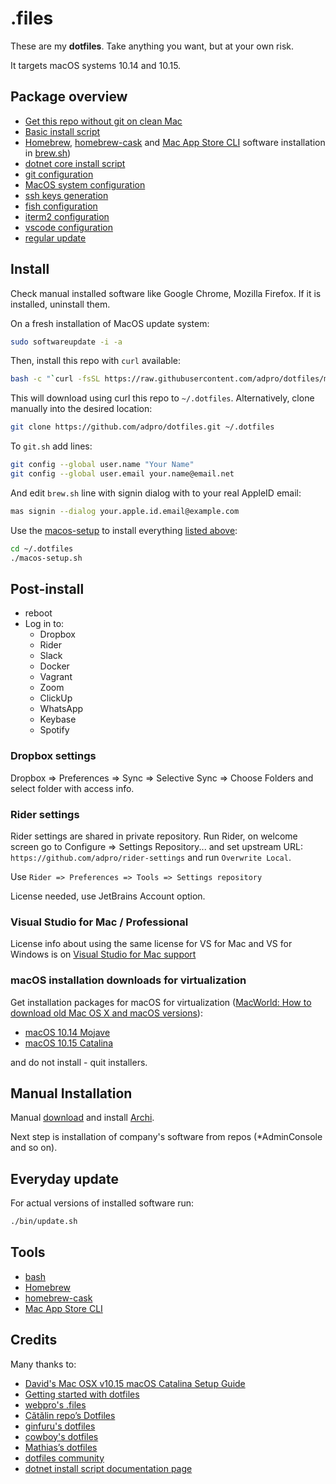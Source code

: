 # .files

These are my **dotfiles**. Take anything you want, but at your own risk.

It targets macOS systems 10.14 and 10.15.

## Package overview

- [Get this repo without git on clean Mac](./remote-install.sh)
- [Basic install script](./macos-setup.sh)
- [Homebrew](https://brew.sh), [homebrew-cask](https://github.com/Homebrew/homebrew-cask) and [Mac App Store CLI](https://github.com/mas-cli/mas) software installation in  [brew.sh](./install/brew.sh))
- [dotnet core install script](./dotnet/setup.sh)
- [git configuration](./git/setup.sh)
- [MacOS system configuration](./macos/setup.sh)
- [ssh keys generation](./ssh.sh)
- [fish configuration](./fish/setup.sh)
- [iterm2 configuration](./iterm/setup.sh)
- [vscode configuration](./vscode/setup.sh)
- [regular update](./bin/update.sh)

## Install

Check manual installed software like Google Chrome, Mozilla Firefox. If it is installed, uninstall them.

On a fresh installation of MacOS update system:

```bash
sudo softwareupdate -i -a
```

Then, install this repo with `curl` available:

```bash
bash -c "`curl -fsSL https://raw.githubusercontent.com/adpro/dotfiles/master/remote-install.sh`"
```

This will download using curl this repo to `~/.dotfiles`. Alternatively, clone manually into the desired location:

```bash
git clone https://github.com/adpro/dotfiles.git ~/.dotfiles
```


To `git.sh` add lines:
```bash
git config --global user.name "Your Name"
git config --global user.email your.name@email.net
```

And edit `brew.sh` line with signin dialog with to your real AppleID email:
```bash
mas signin --dialog your.apple.id.email@example.com
```


Use the [macos-setup](./macos-setup.sh) to install everything [listed above](#package-overview):

```bash
cd ~/.dotfiles
./macos-setup.sh
```

## Post-install

- reboot
- Log in to:
    - Dropbox
    - Rider
    - Slack
    - Docker
    - Vagrant
    - Zoom
    - ClickUp
    - WhatsApp
    - Keybase
    - Spotify

### Dropbox settings

Dropbox => Preferences => Sync => Selective Sync => Choose Folders and select folder with access info.

### Rider settings

Rider settings are shared in private repository. Run Rider, on welcome screen go to Configure => Settings Repository... and set upstream URL: `https://github.com/adpro/rider-settings` and run `Overwrite Local`.

Use `Rider => Preferences => Tools => Settings repository`

License needed, use JetBrains Account option.

### Visual Studio for Mac / Professional

License info about using the same license for VS for Mac and VS for Windows is on [Visual Studio for Mac support](https://visualstudio.microsoft.com/vs/support/mac/can-use-existing-visual-studio-license-mac/)


### macOS installation downloads for virtualization

Get installation packages for macOS for virtualization ([MacWorld: How to download old Mac OS X and macOS versions](https://www.macworld.co.uk/how-to/mac-software/download-old-os-x-3629363/#toc-3629363-2)):

- [macOS 10.14 Mojave](https://apps.apple.com/cz/app/macos-mojave/id1398502828?l=cs&mt=12)
- [macOS 10.15 Catalina](https://apps.apple.com/cz/app/macos-catalina/id1466841314?l=cs&mt=12)

and do not install - quit installers.


## Manual Installation

Manual [download](https://www.archimatetool.com/download/) and install [Archi](https://www.archimatetool.com/).

Next step is installation of company's software from repos (*AdminConsole and so on).


## Everyday update

For actual versions of installed software run:

```bash
./bin/update.sh
```


## Tools

- [bash](https://www.gnu.org/software/bash/)
- [Homebrew](https://brew.sh)
- [homebrew-cask](https://github.com/Homebrew/homebrew-cask)
- [Mac App Store CLI](https://github.com/mas-cli/mas) 


## Credits

Many thanks to:

- [David's Mac OSX v10.15 macOS Catalina Setup Guide](https://github.com/davidwolfpaw/macbook-setup)
- [Getting started with dotfiles](https://medium.com/@webprolific/getting-started-with-dotfiles-43c3602fd789)
- [webpro's .files](https://github.com/webpro/dotfiles)
- [Cătălin repo’s Dotfiles](https://github.com/alrra/dotfiles)
- [ginfuru's dotfiles](https://github.com/ginfuru/dotfiles)
- [cowboy's dotfiles](https://github.com/cowboy/dotfiles)
- [Mathias’s dotfiles](https://github.com/mathiasbynens/dotfiles)
- [dotfiles community](https://dotfiles.github.io)
- [dotnet install script documentation page](https://docs.microsoft.com/en-us/dotnet/core/tools/dotnet-install-script)
